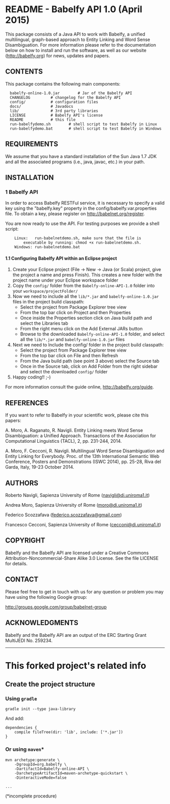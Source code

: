 README - Babelfy API 1.0 (April 2015)
=====================================

This package consists of a Java API to work with Babelfy, a unified multilingual, graph-based approach to Entity Linking and Word Sense Disambiguation. For more information please refer to the documentation below on how to install and run the software, as well as our website (http://babelfy.org) for news, updates and papers.

CONTENTS
--------

This package contains the following main components:

```
  babelfy-online-1.0.jar        # Jar of the Babelfy API
  CHANGELOG			# changelog for the Babelfy API
  config/			# configuration files
  docs/				# Javadocs
  lib/				# 3rd party libraries
  LICENSE			# Babelfy API's license
  README			# this file
  run-babelfydemo.sh		# shell script to test Babelfy in Linux
  run-babelfydemo.bat		# shell script to test Babelfy in Windows
```

REQUIREMENTS
------------

We assume that you have a standard installation of the Sun Java 1.7 JDK and all the associated programs (i.e., java, javac, etc.) in your path.

INSTALLATION
------------

### 1 Babelfy API

In order to access Babelfy RESTFul service, it is necessary to specify a valid key using the "babelfy.key" property in the config/babelfy.var.properties file. To obtain a key, please register on http://babelnet.org/register.

You are now ready to use the API. For testing purposes we provide a shell script:

		Linux:   run-babelnetdemo.sh, make sure that the file is
			executable by running: chmod +x run-babelnetdemo.sh.
		Windows: run-babelnetdemo.bat

#### 1.1 Configuring Babelfy API within an Eclipse project

1. Create your Eclipse project (File -> New -> Java (or Scala) project, give the project a name and press Finish). This creates a new folder with the project name under your Eclipse workspace folder
2. Copy the `config/` folder from the `Babelfy-online-API-1.0` folder into your `workspace/projectFolder/`
3. Now we need to include all the `lib/*.jar` and `babelfy-online-1.0.jar` files in the project build classpath:
   - Select the project from Package Explorer tree view
   - From the top bar click on Project and then Properties
   - Once inside the Properties section click on Java build path and select the Libraries tab
   - From the right menu click on the Add External JARs button
   - Browse to the downloaded `Babelfy-online-API-1.0` folder, and select all the `lib/*.jar` and `babelfy-online-1.0.jar` files
4. Next we need to Include the config/ folder in the project build classpath:
   - Select the project from Package Explorer tree view
   - From the top bar click on File and then Refresh
   - From the Java build path (see point 3 above) select the Source tab
   - Once in the Source tab, click on Add Folder from the right sidebar and select the downloaded `config/` folder
5. Happy coding!! ;-)

For more information consult the guide online, http://babelfy.org/guide.

REFERENCES
----------

If you want to refer to Babelfy in your scientific work, please cite
this papers:

A. Moro, A. Raganato, R. Navigli. Entity Linking meets Word Sense Disambiguation: a Unified Approach. Transactions of the Association for Computational Linguistics (TACL), 2, pp. 231-244, 2014.

A. Moro, F. Cecconi, R. Navigli. Multilingual Word Sense Disambiguation and Entity Linking for Everybody. Proc. of the 13th International Semantic Web Conference, Posters and Demonstrations (ISWC 2014), pp. 25-28, Riva del Garda, Italy, 19-23 October 2014.

AUTHORS
-------

Roberto Navigli, Sapienza University of Rome
(navigli@di.uniroma1.it)

Andrea Moro, Sapienza University of Rome
(moro@di.uniroma1.it)

Federico Scozzafava
(federico.scozzafava@gmail.com)

Francesco Cecconi, Sapienza University of Rome
(cecconi@di.uniroma1.it)

COPYRIGHT
---------

Babelfy and the Babelfy API are licensed under a Creative Commons
Attribution-Noncommercial-Share Alike 3.0 License.
See the file LICENSE for details.

CONTACT
-------

Please feel free to get in touch with us for any question or problem you
may have using the following Google group:

  http://groups.google.com/group/babelnet-group

ACKNOWLEDGMENTS
---------------

Babelfy and the Babelfy API are an output of the ERC Starting Grant
MultiJEDI No. 259234.

*************************************

This forked project's related info
==================================

## Create the project structure

### Using `gradle`

```
gradle init --type java-library
```
And add:
```
dependencies {
    compile fileTree(dir: 'lib', include: ['*.jar'])
}
```

### Or using `maven`*

```
mvn archetype:generate \
    -DgroupId=org.babelfy \
    -DartifactId=Babelfy-online-API \
    -DarchetypeArtifactId=maven-archetype-quickstart \
    -DinteractiveMode=false

...
```
(*incomplete procedure)
